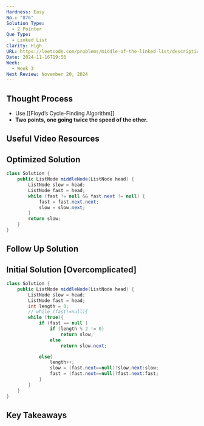 ```yaml
---
Hardness: Easy
No.: "876"
Solution Type:
  - 2 Pointer
Que Type:
  - Linked List
Clarity: High
URL: https://leetcode.com/problems/middle-of-the-linked-list/description/
Date: 2024-11-16T19:56
Week:
  - Week 3
Next Review: November 20, 2024
---
```

## Thought Process
- Use [[Floyd’s Cycle-Finding Algorithm]]
- **Two points, one going twice the speed of the other.**

## Useful Video Resources

## Optimized Solution

```Java
class Solution {
    public ListNode middleNode(ListNode head) {
        ListNode slow = head;
        ListNode fast = head;
        while (fast != null && fast.next != null) {
            fast = fast.next.next;
            slow = slow.next;
        }
        return slow;
    }
}
```

## Follow Up Solution

## Initial Solution [Overcomplicated]

```Java
class Solution {
    public ListNode middleNode(ListNode head) {
        ListNode slow = head;
        ListNode fast = head;
        int length = 0;
        // while (fast!=null){
        while (true){
            if (fast == null )
                if (length % 2 != 0)
                    return slow;
                else 
                    return slow.next;

            else{
                length++;
                slow = (fast.next==null)?slow.next:slow;
                fast = (fast.next==null)?fast.next:fast;
            }
        }
    }
}
```

## Key Takeaways